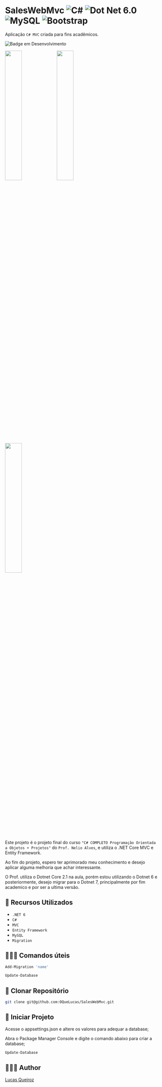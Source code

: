 # SalesWebMvc ![C#](https://img.shields.io/badge/c%23-%23239120.svg?logo=c-sharp&logoColor=white) ![Dot Net 6.0](https://img.shields.io/badge/6.0-blueviolet?logo=.net&logoColor=white) ![MySQL](https://img.shields.io/badge/mysql-000000.svg?logo=mysql&logoColor=white) ![Bootstrap](https://img.shields.io/badge/bootstrap-%238511FA.svg?logo=bootstrap&logoColor=white)


Aplicação `C# MVC` criada para fins acadêmicos.

![Badge em Desenvolvimento](http://img.shields.io/static/v1?label=STATUS&message=EM%20DESENVOLVIMENTO&color=GREEN&style=for-the-badge)

<img src="https://github.com/OQueLucas/SalesWebMvc/assets/36959868/1d2445fc-7622-439c-b7a8-dd9093491048" width="33%" />
<img src="https://github.com/OQueLucas/SalesWebMvc/assets/36959868/3197c664-d661-4df8-a99d-f69b92b973e8" width="33%" />
<img src="https://github.com/OQueLucas/SalesWebMvc/assets/36959868/2e9ad963-b25c-4de2-b392-2dbd531c8810" width="33%" />


Este projeto é o projeto final do curso `"C# COMPLETO Programação Orientada a Objetos + Projetos"` do `Prof. Nelio Alves`, e utiliza o .NET Core MVC e Entity Framework.

Ao fim do projeto, espero ter aprimorado meu conhecimento e desejo aplicar alguma melhoria que achar interessante.

O Prof. utiliza o Dotnet Core 2.1 na aula, porém estou utilizando o Dotnet 6 e posteriormente, desejo migrar para o Dotnet 7, principalmente por fim academico e por ser a ultima versão.

## 🔧 Recursos Utilizados

- ``.NET 6``
- ``C#``
- ``MVC``
- ``Entity Framework``
- ``MySQL``
- ``Migration``

## 👨🏽‍💻 Comandos úteis

```bash
Add-Migration 'name'
```

```bash
Update-Database
```

## 🔻 Clonar Repositório

```bash
git clone git@github.com:OQueLucas/SalesWebMvc.git
```

## 🦾 Iniciar Projeto

Acesse o appsettings.json e altere os valores para adequar a database;

Abra o Package Manager Console e digite o comando abaixo para criar a database;
```bash 
Update-Database
```

## 👨🏻‍🦱 Author
[Lucas Queiroz](https://github.com/OQueLucas/)
